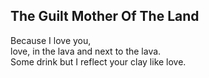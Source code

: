 The Guilt Mother Of The Land
----------------------------
Because I love you,  
love, in the lava and next to the lava.  
Some drink but I reflect your clay like love.  
